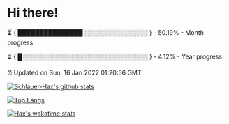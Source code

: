 # Hi there!

⏳ { ███████████████░░░░░░░░░░░░░░░ } - 50.19% - Month progress

⏳ { █░░░░░░░░░░░░░░░░░░░░░░░░░░░░░ } - 4.12% - Year progress

⏰ Updated on Sun, 16 Jan 2022 01:20:56 GMT


[![Schlauer-Hax's github stats](https://github-readme-stats.vercel.app/api?username=Schlauer-Hax&show_icons=true&theme=dark&count_private=true)](https://github.com/Schlauer-Hax)


[![Top Langs](https://github-readme-stats.vercel.app/api/top-langs/?username=Schlauer-Hax&layout=compact&theme=dark)](https://github.com/Schlauer-Hax?tab=repositories)


[![Hax's wakatime stats](https://github-readme-stats.vercel.app/api/wakatime?username=Hax&theme=dark)](https://wakatime.com/@Hax)

